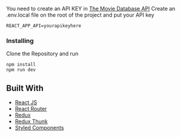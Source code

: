 
You need to create an API KEY in [The Movie Database API](https://www.themoviedb.org/documentation/api)
Create an .env.local file on the root of the project and put your API key

```
REACT_APP_API=yourapikeyhere
```

### Installing

Clone the Repository and run

```
npm install
npm run dev
```
## Built With

- [React JS](https://reactjs.org/)
- [React Router](https://github.com/ReactTraining/react-router)
- [Redux](https://redux.js.org/)
- [Redux Thunk](https://github.com/reduxjs/redux-thunk)
- [Styled Components](https://www.styled-components.com)

